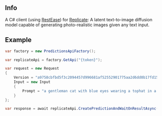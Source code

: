 ## Info
A C# client (using [RestEase](https://github.com/canton7/RestEase)) for [Replicate](https://replicate.com): A latent text-to-image diffusion model capable of generating photo-realistic images given any text input.

## Example
``` c#
var factory = new PredictionsApiFactory();

var replicateApi = factory.GetApi("{token}");

var request = new Request
{
    Version = "a9758cbfbd5f3c2094457d996681af52552901775aa2d6dd0b17fd15df959bef",
    Input = new Input
    {
        Prompt = "a gentleman cat with blue eyes wearing a tophat in a 19th century portrait"
    }
};

var response = await replicateApi.CreatePredictionAndWaitOnResultAsync(request).ConfigureAwait(false);
```